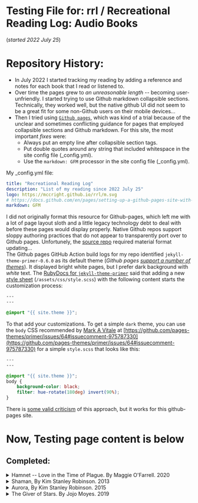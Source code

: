 # Testing File for: rrl / Recreational Reading Log: Audio Books  

(*started 2022 July 25*)  

# Repository History:
* In July 2022 I started tracking my reading by adding a reference and notes for each book that I read or listened to.  
* Over time the pages grew to *an unreasonable length* -- becoming user-unfriendly.  I started trying to use Github markdown collapsible sections.  Technically, they worked well, but the native github UI did not seem to be a great fit for some non-Github users on their mobile devices...  
* Then I tried using [`Github pages`](https://docs.github.com/en/pages), which was kind of a trial because of the unclear and sometimes conflicting guidance for pages that employed collapsible sections and Github markdown.  For this site, the most important *fixes* were:  
  * Always put an empty line after collapsible section tags.  
  * Put double quotes around any string that included whitespace in the site config file (_config.yml).  
  * Use the `markdown: GFM` processor in the site config file (_config.yml).  

My _config.yml file:  
```yml
title: "Recreational Reading Log"
description: "List of my reading since 2022 July 25"
logo: https://mccright.github.io/rrl/m.svg
# https://docs.github.com/en/pages/setting-up-a-github-pages-site-with-jekyll/setting-a-markdown-processor-for-your-github-pages-site-using-jekyll 
markdown: GFM
```

I did not originally format this resource for Github-pages, which left me with a lot of page layout sloth and a little legacy technology debt to deal with before these pages would display properly.  Native Github repos support sloppy authoring practices that do not appear to transparently port over to Github pages.  Unfortunely, the [source repo](https://github.com/mccright/rrl) required material format updating...  
The Github pages GitHub Action build logs for my repo identified `jekyll-theme-primer-0.6.0` as its default theme (*Github pages [support a number of themes](https://pages.github.com/themes/)*).  It displayed bright white pages, but I prefer dark background with *white* text.  The [RubyDocs for `jekyll-theme-primer`](https://rubydoc.info/gems/jekyll-theme-primer) said that adding a new [style sheet](https://rubydoc.info/gems/jekyll-theme-primer#stylesheet) (`/assets/css/style.scss`) with the following content starts the customization process:  

```css
---
---

@import "{{ site.theme }}";
```

To that add your customizations.  To get a simple `dark` theme, you can use the `body` CSS recommended by [Mark A Vitale](https://github.com/markavitale) at [https://github.com/pages-themes/primer/issues/64#issuecomment-975787330](https://github.com/pages-themes/primer/issues/64#issuecomment-975787330) for a simple `style.scss` that looks like this:  

```css 
---
---

@import "{{ site.theme }}";
body {
	background-color: black;
	filter: hue-rotate(180deg) invert(90%);
}
``` 

There is [some valid criticism](https://news.ycombinator.com/item?id=26472246) of this approach, but it works for this github-pages site.  


# Now, Testing page content is below  

## Completed:  

<details><summary>Hamnet -- Love in the Time of Plague. By Maggie O'Farrell. 2020 </summary>

### Hamnet -- Love in the Time of Plague. (13:00)  
[https://www.overdrive.com/media/5067417/hamnet](https://www.overdrive.com/media/5067417/hamnet)  
By [Maggie O'Farrell](https://en.wikipedia.org/wiki/Maggie_O%27Farrell)  (1972 - _)  

Reader Notes:  Enter one family's world, more than 4 centuries ago.  Maggie O'Farrell delivers the magic (*her expertly-tuned imagination,  skilful editing and extremely hard work*) of helping the reader join the extended family of William Shakespeare.  The primary lens for this exploration is Agnes (*Anne*) Hathaway -- William Shakespeare is only a minor supporting role.  Marriage, motherhood, power, loss & grief, along with the *daily life* in late 16th century England are made so rich, immediate, intense, and so *real* that it is easy to lose yourself in this story.  In addition to exceptional writing, the reading by [Ell Potter](https://www.beeaudio.com/narrator/ell-potter) seemed a perfect fit.  
Literary Review by : [https://literaryreview.co.uk/love-in-the-time-of-plague-2](https://literaryreview.co.uk/love-in-the-time-of-plague-2)  
Wikipedia Summary: [https://en.wikipedia.org/wiki/Hamnet_(novel)](https://en.wikipedia.org/wiki/Hamnet_(novel))  
Review by Miranda France in the Literary Review:   [https://literaryreview.co.uk/love-in-the-time-of-plague-2](https://literaryreview.co.uk/love-in-the-time-of-plague-2)  

</details>


<details><summary>Shaman, By Kim Stanley Robinson. 2013 </summary>

### Shaman (15:00)  
[https://www.overdrive.com/media/1372669/shaman](https://www.overdrive.com/media/1372669/shaman)  
By [Kim Stanley Robinson](https://en.wikipedia.org/wiki/Kim_Stanley_Robinson)  (1952 -_)  
Kim Stanley Robinson bibliography:  [https://en.wikipedia.org/wiki/Kim_Stanley_Robinson_bibliography](https://en.wikipedia.org/wiki/Kim_Stanley_Robinson_bibliography)  

Reader's Notes: What an excellent book!  We go on a fast-moving journey with a young apprentice shaman, his teacher, a small band of hunter-gatherers, and the others who join the story along the way.  We learn a lot about [stone age](https://en.wikipedia.org/wiki/Stone_Age) / [ice age](https://en.wikipedia.org/wiki/Last_Glacial_Period) [European early modern humans](https://en.wikipedia.org/wiki/European_early_modern_humans) and their cultures.  

3rd Party Summaries:  
Wikipedia Summary/Review: [https://en.wikipedia.org/wiki/Shaman_(novel)](https://en.wikipedia.org/wiki/Shaman_(novel))  

</details>


<details><summary><a name="aurora_kim_stanley_robinson"></a>Aurora, By Kim Stanley Robinson. 2015 </summary>

### Aurora (17:00)  
[https://www.overdrive.com/media/2234713/aurora](https://www.overdrive.com/media/2234713/aurora)  
By [Kim Stanley Robinson](https://en.wikipedia.org/wiki/Kim_Stanley_Robinson)  (1952 -_)  
Kim Stanley Robinson bibliography: [https://en.wikipedia.org/wiki/Kim_Stanley_Robinson_bibliography](https://en.wikipedia.org/wiki/Kim_Stanley_Robinson_bibliography)  

<details><summary>Reader's Notes and Other 3rd Party Summaries:</summary>

Reader's Notes: Another excellent book!  
A [generation ship](https://en.wikipedia.org/wiki/Generation_ship) is launched from Earth in 2545 at 0.1 c (i.e. traveling at 108,000,000 km/h or 10% the speed of light). It includes twenty-four self-contained biomes and an average population of two thousand people.  Their destination is the Tau Ceti system to begin colonization of a planet's moon, an Earth analog, which has been named Aurora.  
The book follows Devi (the ship's de facto chief engineer and leader) and Freya (Devi's daughter) and the ship's AI quantum computer through a journey of discovery.  

3rd Party Summaries:  
Wikipedia Summary/Review: [https://en.wikipedia.org/wiki/Aurora_(novel)](https://en.wikipedia.org/wiki/Aurora_(novel))  

</details>

</details>


<details><summary>The Giver of Stars.  By Jojo Moyes.  2019 </summary>

### The Giver of Stars. (13:52)  
[https://www.overdrive.com/media/4581755/the-giver-of-stars](https://www.overdrive.com/media/4581755/the-giver-of-stars)  
By [Jojo Moyes](https://en.wikipedia.org/wiki/Jojo_Moyes)  (1969 -- _)  
Reader's notes:  
Wikipedia summary: [https://en.wikipedia.org/wiki/The_Giver_of_Stars](https://en.wikipedia.org/wiki/The_Giver_of_Stars)  

</details>
